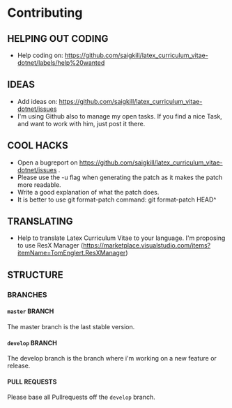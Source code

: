 # Contributing

## HELPING OUT CODING

* Help coding on: https://github.com/saigkill/latex_curriculum_vitae-dotnet/labels/help%20wanted

## IDEAS

* Add ideas on: https://github.com/saigkill/latex_curriculum_vitae-dotnet/issues
* I'm using Github also to manage my open tasks. If you find a nice Task, and want to work with him, just post it there.

## COOL HACKS

* Open a bugreport on https://github.com/saigkill/latex_curriculum_vitae-dotnet/issues .
* Please use the -u flag when generating the patch as it makes the patch more readable.
* Write a good explanation of what the patch does.
* It is better to use git format-patch command: git format-patch HEAD^

## TRANSLATING

* Help to translate Latex Curriculum Vitae to your language. I'm proposing to use ResX Manager (https://marketplace.visualstudio.com/items?itemName=TomEnglert.ResXManager)

## STRUCTURE

### BRANCHES

#### `master` BRANCH

The master branch is the last stable version.

#### `develop` BRANCH

The develop branch is the branch where i'm working on a new feature or release.

#### PULL REQUESTS

Please base all Pullrequests off the `develop` branch.
